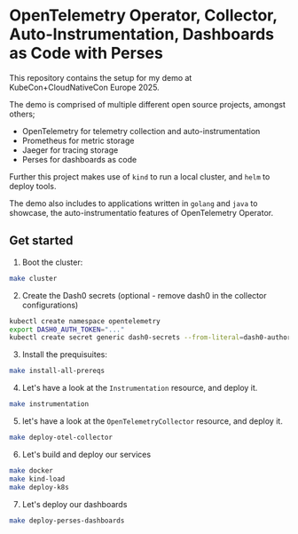 # OpenTelemetry Operator, Collector, Auto-Instrumentation, Dashboards as Code with Perses

This repository contains the setup for my demo at KubeCon+CloudNativeCon Europe 2025.

The demo is comprised of multiple different open source projects, amongst others;

* OpenTelemetry for telemetry collection and auto-instrumentation
* Prometheus for metric storage
* Jaeger for tracing storage
* Perses for dashboards as code

Further this project makes use of `kind` to run a local cluster, and `helm` to deploy tools. 

The demo also includes to applications written in `golang` and `java` to showcase, the auto-instrumentatio features of OpenTelemetry Operator.

## Get started

1. Boot the cluster: 

```sh
make cluster
```

2. Create the Dash0 secrets (optional - remove dash0 in the collector configurations)

```sh
kubectl create namespace opentelemetry
export DASH0_AUTH_TOKEN="..."
kubectl create secret generic dash0-secrets --from-literal=dash0-authorization-token=${DASH0_AUTH_TOKEN} --namespace opentelemetry
```

3. Install the prequisuites:

```sh
make install-all-prereqs
```

4. Let's have a look at the `Instrumentation` resource, and deploy it.

```sh
make instrumentation
```

5. let's have a look at the `OpenTelemetryCollector` resource, and deploy it.

```sh
make deploy-otel-collector
```

6. Let's build and deploy our services

```sh
make docker
make kind-load
make deploy-k8s
```

7. Let's deploy our dashboards

```sh
make deploy-perses-dashboards
```

